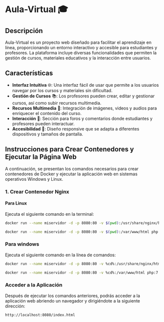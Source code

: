 # Aula-Virtual 🎓

## Descripción

Aula-Virtual es un proyecto web diseñado para facilitar el aprendizaje en línea, proporcionando un entorno interactivo y accesible para estudiantes y profesores. La plataforma incluye diversas funcionalidades que permiten la gestión de cursos, materiales educativos y la interacción entre usuarios.

## Características

- **Interfaz Intuitiva** 🌐: Una interfaz fácil de usar que permite a los usuarios navegar por los cursos y materiales sin dificultad.
- **Gestión de Cursos** 📚: Los profesores pueden crear, editar y gestionar cursos, así como subir recursos multimedia.
- **Recursos Multimedia** 🎥: Integración de imágenes, videos y audios para enriquecer el contenido del curso.
- **Interacción** 💬: Sección para foros y comentarios donde estudiantes y profesores pueden interactuar.
- **Accesibilidad** 📱: Diseño responsive que se adapta a diferentes dispositivos y tamaños de pantalla.

## Instrucciones para Crear Contenedores y Ejecutar la Página Web

A continuación, se presentan los comandos necesarios para crear contenedores de Docker y ejecutar la aplicación web en sistemas operativos Windows y Linux.

### 1. Crear Contenedor Nginx

#### Para Linux

Ejecuta el siguiente comando en la terminal:

```bash
docker run --name miservidor -d -p 8080:80 -v $(pwd):/usr/share/nginx/html nginx

docker run --name miservidor -d -p 8080:80 -v $(pwd):/var/www/html php:7.0-apache
```
### Para windows

Ejecuta el siguiente comando en la línea de comandos:

```bash
docker run --name miservidor -d -p 8080:80 -v %cd%:/usr/share/nginx/html nginx

docker run --name miservidor -d -p 8080:80 -v %cd%:/var/www/html php:7.0-apache

```

### Acceder a la Aplicación

Después de ejecutar los comandos anteriores, podrás acceder a la aplicación web abriendo un navegador y dirigiéndote a la siguiente dirección:

```bash
http://localhost:8080/index.html
```